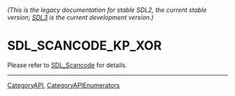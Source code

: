###### (This is the legacy documentation for stable SDL2, the current stable version; [SDL3](https://wiki.libsdl.org/SDL3/) is the current development version.)
# SDL_SCANCODE_KP_XOR

Please refer to [SDL_Scancode](SDL_Scancode) for details.

----
[CategoryAPI](CategoryAPI), [CategoryAPIEnumerators](CategoryAPIEnumerators)

